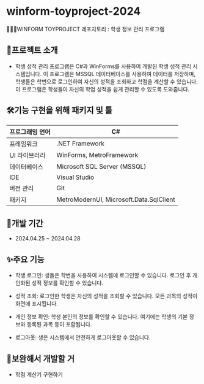 # winform-toyproject-2024
🏫👨‍🎓WINFORM TOYPROJECT 레포지토리 : 학생 정보 관리 프로그램

##  🧾프로젝트 소개
- 학생 성적 관리 프로그램은 C#과 WinForms를 사용하여 개발된 학생 성적 관리 시스템입니다. 이 프로그램은 MSSQL 데이터베이스를 사용하여 데이터를 저장하며, 학생들은 학번으로 로그인하여 자신의 성적을 조회하고 학점을 계산할 수 있습니다. 이 프로그램은 학생들이 자신의 학업 성적을 쉽게 관리할 수 있도록 도와줍니다.
  
## 🛠️기능 구현을 위해 패키지 및 툴
| 프로그래밍 언어| C#|
|---|---|
|프레임워크| .NET Framework|
|UI 라이브러리| WinForms, MetroFramework|
|데이터베이스| Microsoft SQL Server (MSSQL)|
|IDE| Visual Studio|
|버전 관리| Git|
|패키지 | MetroModernUI, Microsoft.Data.SqlClient|

## 🚀개발 기간
- 2024.04.25 ~ 2024.04.28

## ✨주요 기능
- 학생 로그인: 생들은 학번을 사용하여 시스템에 로그인할 수 있습니다. 로그인 후 개인화된 성적 정보를 확인할 수 있습니다.

- 성적 조회: 로그인한 학생은 자신의 성적을 조회할 수 있습니다. 모든 과목의 성적이 화면에 표시됩니다.
- 개인 정보 확인: 학생 본인의 정보를 확인할 수 있습니다. 여기에는 학생의 기본 정보와 등록된 과목 등이 포함됩니다.
  
- 로그아웃: 생은 시스템에서 안전하게 로그아웃할 수 있습니다.

## 🤝보완해서 개발할 거
- 학점 계산기 구현하기
